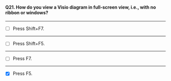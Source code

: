 #### Q21. How do you view a Visio diagram in full-screen view, i.e., with no ribbon or windows?

---

- [ ] Press Shift+F7.

---

- [ ] Press Shift+F5.

---

- [ ] Press F7.

---

- [x] Press F5.
